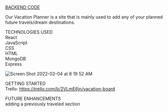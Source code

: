 [BACKEND CODE](https://github.com/samuelperalesg/travel-app-backend)

Our Vacation Planner is a site that is mainly used to add any of your planned future travels/dream destinations. 

TECHNOLOGIES USED<br />
React<br />
JavaScript<br />
CSS<br />
HTML<br />
MongoDB<br />
Express<br />

![Screen Shot 2022-02-04 at 8 19 52 AM](https://user-images.githubusercontent.com/94932808/152544681-493a49e9-26c6-4254-aaeb-4b2f0cd4494a.png)

GETTING STARTED<br />
Trello: https://trello.com/b/2VLmE6jn/vacation-board


FUTURE ENHANCEMENTS<br />
adding a previously traveled section
